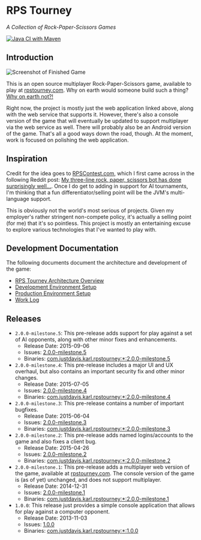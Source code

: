 RPS Tourney
===========
*A Collection of Rock-Paper-Scissors Games*

[![Java CI with Maven](https://github.com/karlmdavis/rps-tourney/actions/workflows/ci.yml/badge.svg)](https://github.com/karlmdavis/rps-tourney/actions/workflows/ci.yml)

## Introduction

![Screenshot of Finished Game](rps-tourney-webapp/dev/screenshots/2015-07-06-2.0.0-milestone.4-game-with-erica-zoom-67-percent.png)

This is an open source multiplayer Rock-Paper-Scissors game, available to play at [rpstourney.com](https://rpstourney.com). Why on earth would someone build such a thing? [Why on earth not?!](https://justdavis.com/karl/blog/2015/07/27/what_on_earth_was_i_thinking.html)

Right now, the project is mostly just the web application linked above, along with the web service that supports it. However, there's also a console version of the game that will eventually be updated to support multiplayer via the web service as well. There will probably also be an Android version of the game. That's all a good ways down the road, though. At the moment, work is focused on polishing the web application.


## Inspiration

Credit for the idea goes to [RPSContest.com](http://www.rpscontest.com/), which I first came across in the following Reddit post: [My three-line rock, paper, scissors bot has done surprisingly well...](http://www.reddit.com/r/programming/comments/1nj3z6/my_threeline_rock_paper_scissors_bot_has_done/). Once I do get to adding in support for AI tournaments, I'm thinking that a fun differentiator/selling point will be the JVM's multi-language support.

This is obviously not the world's most serious of projects. Given my employer's rather stringent non-compete policy, it's actually a selling point (for me) that it's so pointless. This project is mostly an entertaining excuse to explore various technologies that I've wanted to play with.


## Development Documentation

The following documents document the architecture and development of the game:

* [RPS Tourney Architecture Overview](./dev/README-ARCHITECTURE.md)
* [Development Environment Setup](./dev/README-DEVENV.md)
* [Production Environment Setup](./dev/README-PRODUCTION.md)
* [Work Log](./dev/work-log.md)


## Releases

* `2.0.0-milestone.5`: This pre-release adds support for play against a set of AI opponents, along with other minor fixes and enhancements.
    * Release Date: 2015-09-06
    * Issues: [2.0.0-milestone.5](https://github.com/karlmdavis/rps-tourney/issues?q=milestone%3A2.0.0-milestone.5)
    * Binaries: [com.justdavis.karl.rpstourney:*:2.0.0-milestone.5](https://justdavis.com/nexus/#nexus-search;gav~com.justdavis.karl.rpstourney~~2.0.0-milestone.5~~)
* `2.0.0-milestone.4`: This pre-release includes a major UI and UX overhaul, but also contains an important security fix and other minor changes.
    * Release Date: 2015-07-05
    * Issues: [2.0.0-milestone.4](https://github.com/karlmdavis/rps-tourney/issues?q=milestone%3A2.0.0-milestone.4)
    * Binaries: [com.justdavis.karl.rpstourney:*:2.0.0-milestone.4](https://justdavis.com/nexus/#nexus-search;gav~com.justdavis.karl.rpstourney~~2.0.0-milestone.4~~)
* `2.0.0-milestone.3`: This pre-release contains a number of important bugfixes.
    * Release Date: 2015-06-04
    * Issues: [2.0.0-milestone.3](https://github.com/karlmdavis/rps-tourney/issues?q=milestone%3A2.0.0-milestone.3)
    * Binaries: [com.justdavis.karl.rpstourney:*:2.0.0-milestone.3](https://justdavis.com/nexus/#nexus-search;gav~com.justdavis.karl.rpstourney~~2.0.0-milestone.3~~)
* `2.0.0-milestone.2`: This pre-release adds named logins/accounts to the game and also fixes a client bug.
    * Release Date: 2015-04-26
    * Issues: [2.0.0-milestone.2](https://github.com/karlmdavis/rps-tourney/issues?q=milestone%3A2.0.0-milestone.2)
    * Binaries: [com.justdavis.karl.rpstourney:*:2.0.0-milestone.2](https://justdavis.com/nexus/#nexus-search;gav~com.justdavis.karl.rpstourney~~2.0.0-milestone.2~~)
* `2.0.0-milestone.1`: This pre-release adds a multiplayer web version of the game, available at [rpstourney.com](https://rpstourney.com). The console version of the game is (as of yet) unchanged, and does not support multiplayer.
    * Release Date: 2014-12-31
    * Issues: [2.0.0-milestone.1](https://github.com/karlmdavis/rps-tourney/issues?q=milestone%3A2.0.0-milestone.1)
    * Binaries: [com.justdavis.karl.rpstourney:*:2.0.0-milestone.1](https://justdavis.com/nexus/#nexus-search;gav~com.justdavis.karl.rpstourney~~2.0.0-milestone.1~~)
* `1.0.0`: This release just provides a simple console application that allows for play against a computer opponent.
    * Release Date: 2013-11-03
    * Issues: [1.0.0](https://github.com/karlmdavis/rps-tourney/issues?q=milestone%3A1.0)
    * Binaries: [com.justdavis.karl.rpstourney:*:1.0.0](https://justdavis.com/nexus/#nexus-search;gav~com.justdavis.karl.rpstourney~~1.0.0~~)
